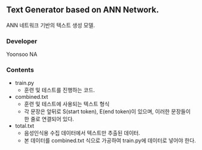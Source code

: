 ## Text Generator based on ANN Network.
ANN 네트워크 기반의 텍스트 생성 모델.

### Developer

Yoonsoo NA

### Contents
- train.py
    - 훈련 및 테스트를 진행하는 코드.
- combined.txt
    - 훈련 및 테스트에 사용되는 텍스트 형식
    - 각 문장은 앞뒤로 S(start token), E(end token)이 있으며, 이러한 문장들이 한 줄로 연결되어 있다.
- total.txt
    - 음성인식용 수집 데이터에서 텍스트만 추출된 데이터. 
    - 본 데이터를  combined.txt 식으로 가공하여 train.py에 데이터로 넣어야 한다.

